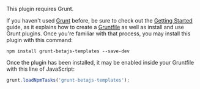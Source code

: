 This plugin requires Grunt.

If you haven't used [Grunt](http://gruntjs.com/) before, be sure to check out the [Getting Started](http://gruntjs.com/getting-started) guide, as it explains how to create a [Gruntfile](http://gruntjs.com/sample-gruntfile) as well as install and use Grunt plugins. Once you're familiar with that process, you may install this plugin with this command:

```shell
npm install grunt-betajs-templates --save-dev
```

Once the plugin has been installed, it may be enabled inside your Gruntfile with this line of JavaScript:

```js
grunt.loadNpmTasks('grunt-betajs-templates');
```
